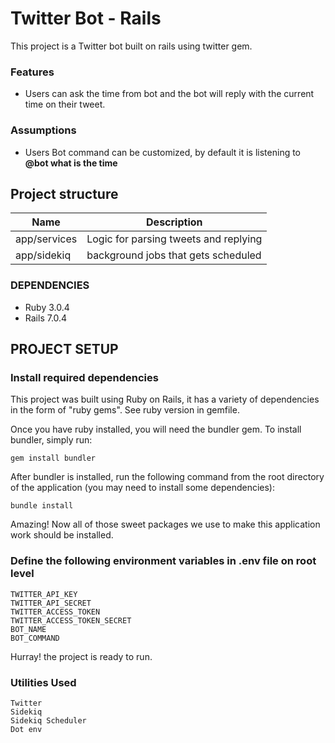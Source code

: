 # Twitter Bot - Rails
This project is a Twitter bot built on rails using twitter gem.

### Features
- Users can ask the time from bot and the bot will reply with the current time on their tweet.

### Assumptions
- Users Bot command can be customized, by default it is listening to **@bot what is the time**

## Project structure

| Name                          | Description                               |
| ------------------------------|------------------------------------------ |
| app/services                  | Logic for parsing tweets and replying     |
| app/sidekiq                   | background jobs that gets scheduled       |


### DEPENDENCIES
- Ruby 3.0.4
- Rails 7.0.4

## PROJECT SETUP

### Install required dependencies
This project was built using Ruby on Rails, it has a variety of dependencies in the form of "ruby gems".
See ruby version in gemfile.

Once you have ruby installed, you will need the bundler gem. To install bundler, simply run:

```
gem install bundler
```

After bundler is installed, run the following command from the root directory of the application (you may need to install some dependencies):

```
bundle install
```

Amazing! Now all of those sweet packages we use to make this application work should be installed.

### Define the following environment variables in .env file on root level

```
TWITTER_API_KEY
TWITTER_API_SECRET
TWITTER_ACCESS_TOKEN
TWITTER_ACCESS_TOKEN_SECRET
BOT_NAME
BOT_COMMAND
```

Hurray! the project is ready to run.

### Utilities Used

```
Twitter
Sidekiq
Sidekiq Scheduler
Dot env
```
